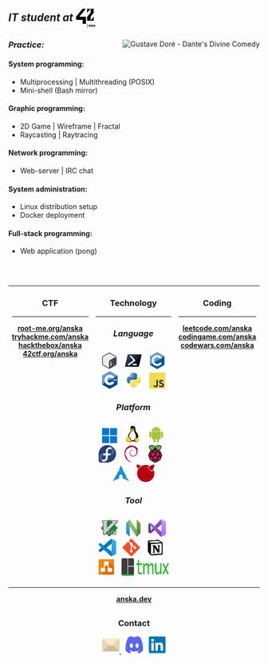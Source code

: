 <h2><em><strong>IT student at <img align="center"src="asset/42/42paris.svg" width="40" height="40" ></em></strong></h2>
<div>
  <img align="right" src="asset/gustavedore.gif" title="Gustave Doré - Dante's Divine Comedy" alt="Gustave Doré - Dante's Divine Comedy">
  <div>
    <h3 align="left"><em><strong>Practice:</em></strong></h3>
    <h4><strong>System programming:</strong></h4>
    <ul>
      <li>Multiprocessing | Multithreading (POSIX)</li>
      <li>Mini-shell (Bash mirror)</li>
    </ul>
    <h4><strong>Graphic programming:</strong></h4>
    <ul>
      <li>2D Game | Wireframe | Fractal</li>
      <li>Raycasting | Raytracing</li>
    </ul>
    <h4><strong>Network programming:</strong></h4>
    <ul>
      <li>Web-server | IRC chat</li>
    </ul>
    <h4><strong>System administration:</strong></h4>
    <ul>
      <li>Linux distribution setup</li>
      <li>Docker deployment</li>
    </ul>
    <h4><strong>Full-stack programming:</strong></h4>
    <ul>
      <li>Web application (pong)</li>
    </ul>
  </div>
</div>
<h2></h2>
<div>
  <br>
  <div align="center">
    <table width="100%">
      <td align="center" valign="top">
        <h3><strong>CTF</strong></h3>
        <hr>
        <a href="https://www.root-me.org/anska"><strong>root-me.org/anska</strong></a>
        <br>
        <a href="https://tryhackme.com/p/anska"><strong>tryhackme.com/anska</strong></a>
        <br>
        <a href="https://app.hackthebox.com/users/2283278"><strong>hackthebox/anska</strong></a>
        <br>
        <a href="https://www.42ctf.org/en/accounts/profile/anska?"><strong>42ctf.org/anska</strong></a>
        <br>
      </td>
      <td align="center" valign="top">
        <h3><strong>Technology</strong</h3>
        <hr>
        <h5><strong>Language</strong></h5>
        &nbsp;
        <img src="asset/language/icons8-bash.svg" title="Bash" alt="Bash" height="35">
        &nbsp;
        <img src="asset/language/powershell-original.svg" title="Powershell" alt="Powershell" height="35">
        &nbsp;
        <img src="asset/language/c-original.svg" title="C" alt="C" height="35">
        &nbsp;
        <img src="asset/language/cplusplus-original.svg" title="C++" alt="C++" height="35">
        &nbsp;
        <img src="asset/language/python-original.svg" title="Python" alt="Python" height="35">
        &nbsp;
        <img src="asset/language/javascript-original.svg" title="Javascript" alt="Javascript" height="33">
        <h5><strong>Platform</strong></h5>
        &nbsp;
        <img src="asset/platform/windows11-original.svg" title="Windows" alt="Windows" height="30">
        &nbsp;
        <img src="asset/platform/linux-original.svg" title="Linux" alt="Linux" height="35">
        &nbsp;
        <img src="asset/platform/android-original.svg" title="Android" alt="Android" height="35">
        &nbsp;
        <img src="asset/distro/fedora-original.svg" title="Fedora" alt="Fedora" height="35">
        &nbsp;
        <img src="asset/distro/debian-original.svg" title="Debian" alt="Debian" height="35">
        &nbsp;
        <img src="asset/distro/raspberrypi-original.svg" title="Raspbian" alt="Raspbian" height="35">
        &nbsp;
        <img src="asset/distro/archlinux-original.svg" title="Arch" alt="Arch" height="35">
        &nbsp;
        <img src="asset/distro/freebsd-logo.png" title="FreeBSD" alt="FreeBSD" height="35">
        <h5><strong>Tool</strong></h5>
        &nbsp;
        <img src="asset/editor/vim-original.svg" title="Vim" alt="Vim" height="35">
        &nbsp;
        <img src="asset/editor/neovim-original.svg" title="Neovim" alt="Neovim" height="35">
        &nbsp;
        <img src="asset/editor/visualstudio-original.svg" title="VisualStudio" alt="VisualStudio" height="35">
        &nbsp;
        <img src="asset/editor/vscode-original.svg" title="Vscode" alt="Vscode" height="35">
        &nbsp;
        <img src="asset/workflow/git-original.svg" title="Git" alt="Git" height="35">
        &nbsp;
        <img src="asset/workflow/notion-original.svg" title="Notion" alt="Notion" height="35">
        &nbsp;
        <img src="asset/workflow/drawio-svgrepo-com.svg" title="Drawio" alt="Drawio" height="35">
        &nbsp;
        <img src="asset/workflow/tmux-logo.svg" title="Tmux" alt="Tmux" width="95" height="35">
      </td>
      <td align="center" valign="top">
        <h3><strong>Coding</strong></h3>
        <hr>
        <a href="https://leetcode.com/u/anska_/"><strong>leetcode.com/anska</strong></a>
        <br>
        <a href="https://www.codingame.com/profile/6160140ea161f06ea18df960622d480e6694884"><strong>codingame.com/anska</strong></a>
        <br>
        <a href="https://www.codewars.com/users/anska"><strong>codewars.com/anska</strong></a>
        <br>
      </td>
    </table>
  </div>
</div>
<div align="center">
  <a href="https://anska.dev"><strong>anska.dev</strong></a>
</div>
<h2></h2>
<div align="center">
  <h3><strong>Contact</strong></h3>
  <a href="mailto:algadea@student.42.fr" target="_blank">
    <img src="asset/contact/email-svgrepo-com.svg" title="algadea@student.42.fr" alt="algadea@student.42.fr" width="35" height="35">
  </a>
  &nbsp;
  <img src="asset/contact/discord-mark-blue.svg" title="anska_" alt="Discord: anska_" width="35" height="35">
  &nbsp;
  <a href="https://www.linkedin.com/in/alexandre-gadea/">
    <img src="asset/contact/linkedin-original.svg" title="https://www.linkedin.com/in/alexandre-gadea/" alt="LinkedIn: https://www.linkedin.com/in/alexandre-gadea/"  width="35" height="35">
  </a>
</div>